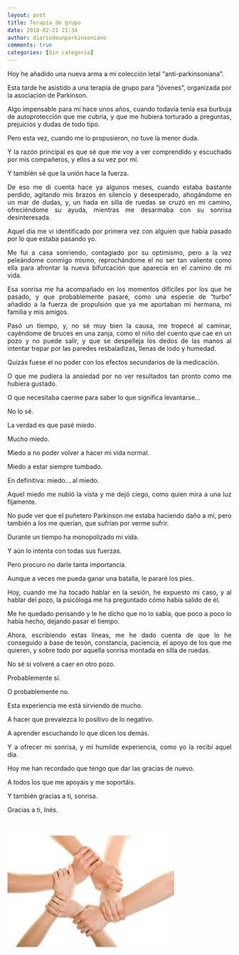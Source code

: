 ```yaml
---
layout: post
title: Terapia de grupo
date: 2018-02-21 21:34
author: diariodeunparkinsoniano
comments: true
categories: [Sin categoría]
---
```

<p style="text-align:justify;">Hoy he añadido una nueva arma a mi colección letal “anti-parkinsoniana”.</p>
<p style="text-align:justify;">Esta tarde he asistido a una terapia de grupo para “jóvenes”, organizada por la asociación de Parkinson.</p>
<p style="text-align:justify;">Algo impensable para mí hace unos años, cuando todavía tenía esa burbuja de autoprotección que me cubría, y que me hubiera torturado a preguntas, prejuicios y dudas de todo tipo.</p>
<p style="text-align:justify;">Pero esta vez, cuando me lo propusieron, no tuve la menor duda.</p>
<p style="text-align:justify;">Y la razón principal es que sé que me voy a ver comprendido y escuchado por mis compañeros, y ellos a su vez por mí.</p>
<p style="text-align:justify;">Y también sé que la unión hace la fuerza.</p>
<p style="text-align:justify;">De eso me di cuenta hace ya algunos meses, cuando estaba bastante perdido, agitando mis brazos en silencio y desesperado, ahogándome en un mar de dudas, y, un hada en silla de ruedas se cruzó en mi camino, ofreciéndome su ayuda, mientras me desarmaba con su sonrisa desinteresada.</p>
<p style="text-align:justify;">Aquel día me vi identificado por primera vez con alguien que había pasado por lo que estaba pasando yo.</p>
<p style="text-align:justify;">Me fui a casa sonriendo, contagiado por su optimismo, pero a la vez peleándome conmigo mismo, reprochándome el no ser tan valiente como ella para afrontar la nueva bifurcación que aparecía en el camino de mi vida.</p>
<p style="text-align:justify;">Esa sonrisa me ha acompañado en los momentos difíciles por los que he pasado, y que probablemente pasaré, como una especie de “turbo” añadido a la fuerza de propulsión que ya me aportaban mi hermana, mi familia y mis amigos.</p>
<p style="text-align:justify;">Pasó un tiempo, y, no sé muy bien la causa, me tropecé al caminar, cayéndome de bruces en una zanja, como el niño del cuento que cae en un pozo y no puede salir, y que se despelleja los dedos de las manos al intentar trepar por las paredes resbaladizas, llenas de lodo y humedad.</p>
<p style="text-align:justify;">Quizás fuese el no poder con los efectos secundarios de la medicación.</p>
<p style="text-align:justify;">O que me pudiera la ansiedad por no ver resultados tan pronto como me hubiera gustado.</p>
<p style="text-align:justify;">O que necesitaba caerme para saber lo que significa levantarse…</p>
<p style="text-align:justify;">No lo sé.</p>
<p style="text-align:justify;">La verdad es que pasé miedo.</p>
<p style="text-align:justify;">Mucho miedo.</p>
<p style="text-align:justify;">Miedo a no poder volver a hacer mi vida normal.</p>
<p style="text-align:justify;">Miedo a estar siempre tumbado.</p>
<p style="text-align:justify;">En definitiva: miedo… al miedo.</p>
<p style="text-align:justify;">Aquel miedo me nubló la vista y me dejó ciego, como quien mira a una luz fijamente.</p>
<p style="text-align:justify;">No pude ver que el puñetero Parkinson me estaba haciendo daño a mí, pero también a los me querían, que sufrían por verme sufrir.</p>
<p style="text-align:justify;">Durante un tiempo ha monopolizado mi vida.</p>
<p style="text-align:justify;">Y aún lo intenta con todas sus fuerzas.</p>
<p style="text-align:justify;">Pero procuro no darle tanta importancia.</p>
<p style="text-align:justify;">Aunque a veces me pueda ganar una batalla, le pararé los pies.</p>
<p style="text-align:justify;">Hoy, cuando me ha tocado hablar en la sesión, he expuesto mi caso, y al hablar del pozo, la psicóloga me ha preguntado cómo había salido de él.</p>
<p style="text-align:justify;">Me he quedado pensando y le he dicho que no lo sabía, que poco a poco lo había hecho, dejando pasar el tiempo.</p>
<p style="text-align:justify;">Ahora, escribiendo estas líneas, me he dado cuenta de que lo he conseguido a base de tesón, constancia, paciencia, el apoyo de los que me quieren, y sobre todo por aquella sonrisa montada en silla de ruedas.</p>
<p style="text-align:justify;">No sé si volveré a caer en otro pozo.</p>
<p style="text-align:justify;">Probablemente sí.</p>
<p style="text-align:justify;">O probablemente no.</p>
<p style="text-align:justify;">Esta experiencia me está sirviendo de mucho.</p>
<p style="text-align:justify;">A hacer que prevalezca lo positivo de lo negativo.</p>
<p style="text-align:justify;">A aprender escuchando lo que dicen los demás.</p>
<p style="text-align:justify;">Y a ofrecer mi sonrisa, y mi humilde experiencia, como yo la recibí aquel día.</p>
<p style="text-align:justify;">Hoy me han recordado que tengo que dar las gracias de nuevo.</p>
<p style="text-align:justify;">A todos los que me apoyáis y me soportáis.</p>
<p style="text-align:justify;">Y también gracias a ti, sonrisa.</p>
<p style="text-align:justify;">Gracias a ti, Inés.</p>
&nbsp;
<p style="text-align:justify;"><img class="img-fluid"  clasXs="  wp-image-601 aligncenter" src="/assets/images/2018/02/images-1.jpg" alt="images (1)" width="375" height="258" /></p>
&nbsp;
